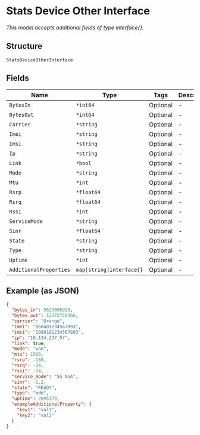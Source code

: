 
# Stats Device Other Interface

*This model accepts additional fields of type interface{}.*

## Structure

`StatsDeviceOtherInterface`

## Fields

| Name | Type | Tags | Description |
|  --- | --- | --- | --- |
| `BytesIn` | `*int64` | Optional | - |
| `BytesOut` | `*int64` | Optional | - |
| `Carrier` | `*string` | Optional | - |
| `Imei` | `*string` | Optional | - |
| `Imsi` | `*string` | Optional | - |
| `Ip` | `*string` | Optional | - |
| `Link` | `*bool` | Optional | - |
| `Mode` | `*string` | Optional | - |
| `Mtu` | `*int` | Optional | - |
| `Rsrp` | `*float64` | Optional | - |
| `Rsrq` | `*float64` | Optional | - |
| `Rssi` | `*int` | Optional | - |
| `ServiceMode` | `*string` | Optional | - |
| `Sinr` | `*float64` | Optional | - |
| `State` | `*string` | Optional | - |
| `Type` | `*string` | Optional | - |
| `Uptime` | `*int` | Optional | - |
| `AdditionalProperties` | `map[string]interface{}` | Optional | - |

## Example (as JSON)

```json
{
  "bytes_in": 5623096929,
  "bytes_out": 12372750366,
  "carrier": "Orange",
  "imei": "866401234567893",
  "imsi": "2080101234567893",
  "ip": "10.134.237.57",
  "link": true,
  "mode": "wan",
  "mtu": 1500,
  "rsrp": -108,
  "rsrq": -14,
  "rssi": -74,
  "service_mode": "5G NSA",
  "sinr": -1.2,
  "state": "READY",
  "type": "mdm",
  "uptime": 2095779,
  "exampleAdditionalProperty": {
    "key1": "val1",
    "key2": "val2"
  }
}
```

